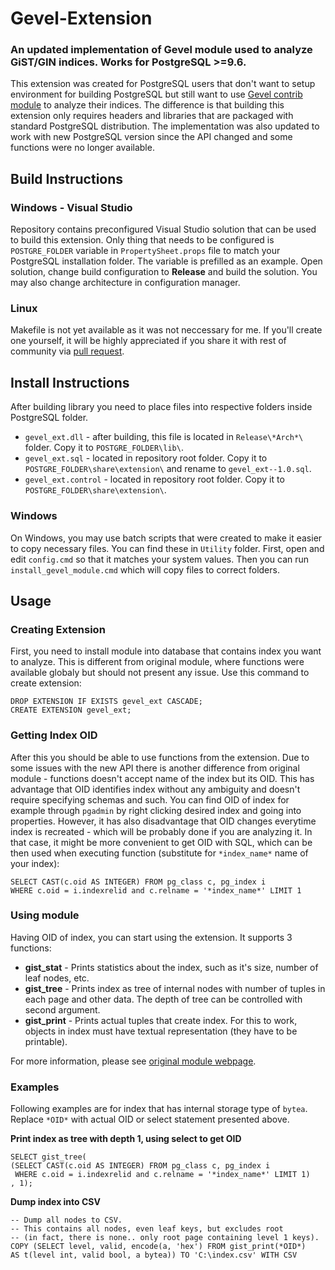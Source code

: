 # Gevel-Extension
### An updated implementation of Gevel module used to analyze GiST/GIN indices. Works for PostgreSQL >=9.6.

This extension was created for PostgreSQL users that don't want to setup environment for building PostgreSQL but still want to use [Gevel contrib module](http://www.sai.msu.su/~megera/wiki/Gevel) to analyze their indices. The difference is that building this extension only requires headers and libraries that are packaged with standard PostgreSQL distribution. The implementation was also updated to work with new PostgreSQL version since the API changed and some functions were no longer available.

## Build Instructions
### Windows - Visual Studio
Repository contains preconfigured Visual Studio solution that can be used to build this extension. Only thing that needs to be configured is `POSTGRE_FOLDER` variable in `PropertySheet.props` file to match your PostgreSQL installation folder. The variable is prefilled as an example. Open solution, change build configuration to **Release** and build the solution. You may also change architecture in configuration manager.

### Linux
Makefile is not yet available as it was not neccessary for me. If you'll create one yourself, it will be highly appreciated if you share it with rest of community via [pull request](https://github.com/BetaRavener/Gevel-Extension/pulls).

## Install Instructions
After building library you need to place files into respective folders inside PostgreSQL folder.
* `gevel_ext.dll` - after building, this file is located in `Release\*Arch*\` folder. Copy it to `POSTGRE_FOLDER\lib\`.
* `gevel_ext.sql` - located in repository root folder. Copy it to `POSTGRE_FOLDER\share\extension\` and rename to `gevel_ext--1.0.sql`.
* `gevel_ext.control` - located in repository root folder. Copy it to `POSTGRE_FOLDER\share\extension\`.

### Windows
On Windows, you may use batch scripts that were created to make it easier to copy necessary files. You can find these in `Utility` folder. First, open and edit `config.cmd` so that it matches your system values. Then you can run `install_gevel_module.cmd` which will copy files to correct folders.

## Usage
### Creating Extension
First, you need to install module into database that contains index you want to analyze. This is different from original module, where functions were available globaly but should not present any issue. Use this command to create extension:
```
DROP EXTENSION IF EXISTS gevel_ext CASCADE;
CREATE EXTENSION gevel_ext;
```

### Getting Index OID
After this you should be able to use functions from the extension. Due to some issues with the new API there is another difference from original module - functions doesn't accept name of the index but its OID. This has advantage that OID identifies index without any ambiguity and doesn't require specifying schemas and such. You can find OID of index for example through `pgadmin` by right clicking desired index and going into properties. However, it has also disadvantage that OID changes everytime index is recreated - which will be probably done if you are analyzing it. In that case, it might be more convenient to get OID with SQL, which can be then used when executing function (substitute for `*index_name*` name of your index):
```
SELECT CAST(c.oid AS INTEGER) FROM pg_class c, pg_index i 
WHERE c.oid = i.indexrelid and c.relname = '*index_name*' LIMIT 1
```
 
### Using module
Having OID of index, you can start using the extension. It supports 3 functions:
 
* **gist_stat** - Prints statistics about the index, such as it's size, number of leaf nodes, etc.
* **gist_tree** - Prints index as tree of internal nodes with number of tuples in each page and other data. The depth of tree can be controlled with second argument.
* **gist_print** - Prints actual tuples that create index. For this to work, objects in index must have textual representation (they have to be printable).
 
For more information, please see [original module webpage](http://www.sai.msu.su/~megera/wiki/Gevel).
 
### Examples
Following examples are for index that has internal storage type of `bytea`. Replace `*OID*` with actual OID or select statement presented above.

**Print index as tree with depth 1, using select to get OID**
```
SELECT gist_tree(
(SELECT CAST(c.oid AS INTEGER) FROM pg_class c, pg_index i 
 WHERE c.oid = i.indexrelid and c.relname = '*index_name*' LIMIT 1)
, 1);
```
 
**Dump index into CSV**
```
-- Dump all nodes to CSV.
-- This contains all nodes, even leaf keys, but excludes root
-- (in fact, there is none.. only root page containing level 1 keys).
COPY (SELECT level, valid, encode(a, 'hex') FROM gist_print(*OID*)
AS t(level int, valid bool, a bytea)) TO 'C:\index.csv' WITH CSV
```
